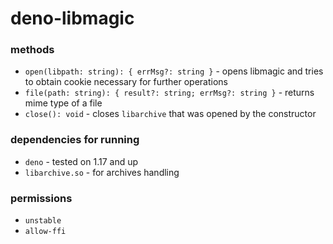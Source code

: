 # deno-libmagic

### methods

- `open(libpath: string): { errMsg?: string }` - opens libmagic and tries to obtain cookie necessary for further operations
- `file(path: string): { result?: string; errMsg?: string }` - returns mime type of a file
- `close(): void` - closes `libarchive` that was opened by the constructor

### dependencies for running

- `deno` - tested on 1.17 and up
- `libarchive.so` - for archives handling

### permissions

- `unstable`
- `allow-ffi`
